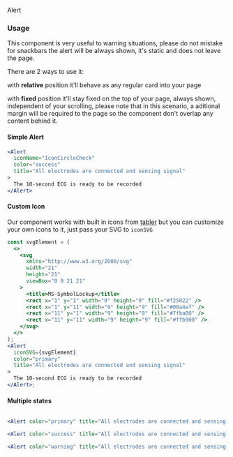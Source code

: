 Alert

### Usage

This component is very useful to warning situations, please do not mistake for snackbars
the alert will be always shown, it's static and does not leave the page.

There are 2 ways to use it:

with **relative** position it'll behave as any regular card into your page

with **fixed** position it'll stay fixed on the top of your page, always shown, independent of
your scrolling, please note that in this scenario, a aditional margin will be required to the page so the
component don't overlap any content behind it.

#### Simple Alert

```jsx
<Alert
  iconName="IconCircleCheck"
  color="success"
  title="All electrodes are connected and sensing signal"
>
  The 10-second ECG is ready to be recorded
</Alert>
```

#### Custom Icon

Our component works with built in icons from [tabler](https://tabler-icons.io/) but you can customize your own icons to it, just pass your SVG to `iconSVG`

```jsx
const svgElement = (
  <>
    <svg
      xmlns="http://www.w3.org/2000/svg"
      width="21"
      height="21"
      viewBox="0 0 21 21"
    >
      <title>MS-SymbolLockup</title>
      <rect x="1" y="1" width="9" height="9" fill="#f25022" />
      <rect x="1" y="11" width="9" height="9" fill="#00a4ef" />
      <rect x="11" y="1" width="9" height="9" fill="#7fba00" />
      <rect x="11" y="11" width="9" height="9" fill="#ffb900" />
    </svg>
  </>
);
<Alert
  iconSVG={svgElement}
  color="primary"
  title="All electrodes are connected and sensing signal"
>
  The 10-second ECG is ready to be recorded
</Alert>;
```

#### Multiple states

```jsx

<Alert color="primary" title="All electrodes are connected and sensing signal">The 10-second ECG is ready to be recorded</Alert>

<Alert color="success" title="All electrodes are connected and sensing signal">The 10-second ECG is ready to be recorded</Alert>

<Alert color="warning" title="All electrodes are connected and sensing signal">The 10-second ECG is ready to be recorded</Alert>
```
